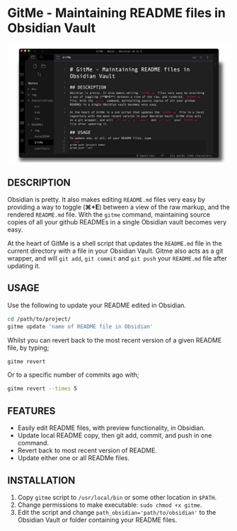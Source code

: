# GitMe - Maintaining README files in Obsidian Vault

![obsidian](img/obsidian.png)

## DESCRIPTION
Obsidian is pretty. It also makes editing `README.md` files very easy by providing a way to toggle (**⌘+E**) between a view of the raw markup, and the rendered `README.md` file. With the `gitme` command, maintaining source copies of all your github READMEs in a single Obsidian vault becomes very easy.

At the heart of GitMe is a shell script that updates the `README.md` file in the current directory with a file in your Obsidian Vault. Gitme also acts as a git wrapper, and will `git add`, `git commit` and `git push` your `README.md` file after updating it.

## USAGE
Use the following to update your README edited in Obsidian.
```bash
cd /path/to/project/
gitme update 'name of README file in Obsidian'
```

Whilst you can revert back to the most recent version of a given README file, by typing;
```bash
gitme revert
```

Or to a specific number of commits ago with;
```bash
gitme revert --times 5
```

## FEATURES
* Easily edit README files, with preview functionality, in Obsidian.
* Update local README copy, then git add, commit, and push in one command.
* Revert back to most recent version of README.
* Update either one or all READMe files.

## INSTALLATION
1. Copy `gitme` script to `/usr/local/bin` or some other location in `$PATH`.
2. Change permissions to make executable: `sudo chmod +x gitme`.
3. Edit the script and change `path_obsidian='path/to/obsidian'` to the Obsidian Vault or folder containing your README files.